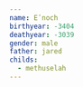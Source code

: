 ```yaml
---
name: Eʹnoch
birthyear: -3404
deathyear: -3039
gender: male
father: jared
childs:
  - methuselah
---
```

